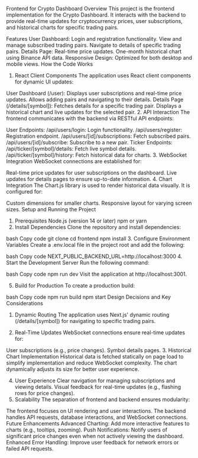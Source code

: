 
Frontend for Crypto Dashboard
Overview
This project is the frontend implementation for the Crypto Dashboard. It interacts with the backend to provide real-time updates for cryptocurrency prices, user subscriptions, and historical charts for specific trading pairs.

Features
User Dashboard:
Login and registration functionality.
View and manage subscribed trading pairs.
Navigate to details of specific trading pairs.
Details Page:
Real-time price updates.
One-month historical chart using Binance API data.
Responsive Design:
Optimized for both desktop and mobile views.
How the Code Works
1. React Client Components
The application uses React client components for dynamic UI updates:

User Dashboard (/user):
Displays user subscriptions and real-time price updates.
Allows adding pairs and navigating to their details.
Details Page (/details/[symbol]):
Fetches details for a specific trading pair.
Displays a historical chart and live updates for the selected pair.
2. API Interaction
The frontend communicates with the backend via RESTful API endpoints:

User Endpoints:
/api/users/login: Login functionality.
/api/users/register: Registration endpoint.
/api/users/[id]/subscriptions: Fetch subscribed pairs.
/api/users/[id]/subscribe: Subscribe to a new pair.
Ticker Endpoints:
/api/ticker/[symbol]/details: Fetch live symbol details.
/api/ticker/[symbol]/history: Fetch historical data for charts.
3. WebSocket Integration
WebSocket connections are established for:

Real-time price updates for user subscriptions on the dashboard.
Live updates for details pages to ensure up-to-date information.
4. Chart Integration
The Chart.js library is used to render historical data visually. It is configured for:

Custom dimensions for smaller charts.
Responsive layout for varying screen sizes.
Setup and Running the Project
1. Prerequisites
Node.js (version 14 or later)
npm or yarn
2. Install Dependencies
Clone the repository and install dependencies:

bash
Copy code
git clone <repo-url>
cd frontend
npm install
3. Configure Environment Variables
Create a .env.local file in the project root and add the following:

bash
Copy code
NEXT_PUBLIC_BACKEND_URL=http://localhost:3000
4. Start the Development Server
Run the following command:

bash
Copy code
npm run dev
Visit the application at http://localhost:3001.

5. Build for Production
To create a production build:

bash
Copy code
npm run build
npm start
Design Decisions and Key Considerations
1. Dynamic Routing
The application uses Next.js' dynamic routing (/details/[symbol]) for navigating to specific trading pairs.

2. Real-Time Updates
WebSocket connections ensure real-time updates for:

User subscriptions (e.g., price changes).
Symbol details pages.
3. Historical Chart Implementation
Historical data is fetched statically on page load to simplify implementation and reduce WebSocket complexity. The chart dynamically adjusts its size for better user experience.

4. User Experience
Clear navigation for managing subscriptions and viewing details.
Visual feedback for real-time updates (e.g., flashing rows for price changes).
5. Scalability
The separation of frontend and backend ensures modularity:

The frontend focuses on UI rendering and user interactions.
The backend handles API requests, database interactions, and WebSocket connections.
Future Enhancements
Advanced Charting:
Add more interactive features to charts (e.g., tooltips, zooming).
Push Notifications:
Notify users of significant price changes even when not actively viewing the dashboard.
Enhanced Error Handling:
Improve user feedback for network errors or failed API requests.